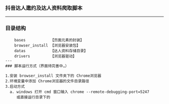 ﻿### 抖音达人邀约及达人资料爬取脚本

---
### 目录结构

```
    bases           【页面元素的封装】
    browser_install 【浏览器安装包】
    datas           【达人资料存储目录】
    drivers         【浏览器驱动】
---
### 脚本运行方式（界面待完善中…）
```
    1.安装 browser_install 文件夹下的 Chrome浏览器
    2.环境变量中添加 Chrome浏览器的文件目录路径
    3.启动方式
      a. windows 打开 cmd 窗口输入 chrome --remote-debugging-port=5247
         或直接运行目录下的 
